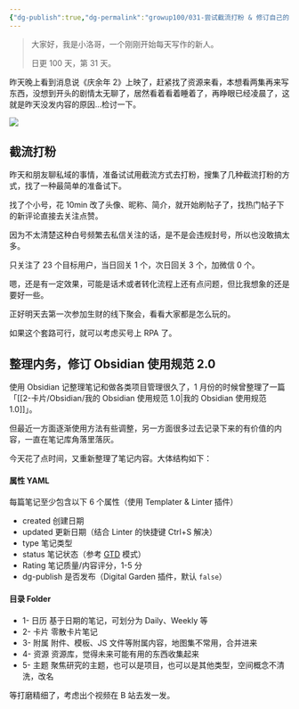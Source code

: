 ```yaml
---
{"dg-publish":true,"dg-permalink":"growup100/031-尝试截流打粉 & 修订自己的 Obsidian 使用规范 2.0","permalink":"/growup100/031-尝试截流打粉 & 修订自己的 Obsidian 使用规范 2.0/","tags":["小洛哥成长笔记"],"noteIcon":"1","created":"2024-05-17","updated":"2024-05-19"}
---
```



> 大家好，我是小洛哥，一个刚刚开始每天写作的新人。
> 
> 日更 100 天，第 31 天。

昨天晚上看到消息说《庆余年 2》上映了，赶紧找了资源来看，本想看两集再来写东西，没想到开头的剧情太无聊了，居然看着看着睡着了，再睁眼已经凌晨了，这就是昨天没发内容的原因...检讨一下。

![](http://img.xlg.life/images%2F2024%2F05%2F17%2F20240517235725-9cddf0a8b22d626a0e0f1ecf353e7948.png)

## 截流打粉
昨天和朋友聊私域的事情，准备试试用截流方式去打粉，搜集了几种截流打粉的方式，找了一种最简单的准备试下。

找了个小号，花 10min 改了头像、昵称、简介，就开始刷帖子了，找热门帖子下的新评论直接去关注点赞。

因为不太清楚这种白号频繁去私信关注的话，是不是会违规封号，所以也没敢搞太多。

只关注了 23 个目标用户，当日回关 1 个，次日回关 3 个，加微信 0 个。

嗯，还是有一定效果，可能是话术或者转化流程上还有点问题，但比我想象的还是要好一些。

正好明天去第一次参加生财的线下聚会，看看大家都是怎么玩的。

如果这个套路可行，就可以考虑买号上 RPA 了。

## 整理内务，修订 Obsidian 使用规范 2.0

使用 Obsidian 记整理笔记和做各类项目管理很久了，1 月份的时候曾整理了一篇 「[[2-卡片/Obsidian/我的 Obsidian 使用规范 1.0\|我的 Obsidian 使用规范 1.0]]」。

但最近一方面逐渐使用方法有些调整，另一方面很多过去记录下来的有价值的内容，一直在笔记库角落里落灰。

今天花了点时间，又重新整理了笔记内容。大体结构如下：

#### 属性 YAML
每篇笔记至少包含以下 6 个属性（使用 Templater & Linter 插件）
- created 创建日期
- updated 更新日期（结合 Linter 的快捷键 Ctrl+S 解决）
- type 笔记类型
- status 笔记状态（参考 [GTD](https://baike.baidu.com/item/GTD) 模式）
- Rating 笔记质量/内容评分，1-5 分
- dg-publish 是否发布（Digital Garden 插件，默认 `false`）

#### 目录 Folder
- 1- 日历 基于日期的笔记，可划分为 Daily、Weekly 等
- 2- 卡片 零散卡片笔记
- 3- 附属 附件、模板、JS 文件等附属内容，地图集不常用，合并进来
- 4- 资源 资源库，觉得未来可能有用的东西收集起来
- 5- 主题 聚焦研究的主题，也可以是项目，也可以是其他类型，空间概念不清洗，改名

等打磨精细了，考虑出个视频在 B 站去发一发。
